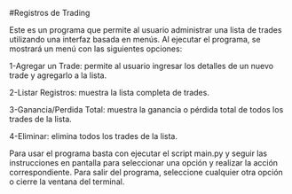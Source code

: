 #Registros de Trading

Este es un programa que permite al usuario administrar una lista de trades utilizando una interfaz basada en menús. Al ejecutar el programa, se mostrará un menú con las siguientes opciones:

1-Agregar un Trade: permite al usuario ingresar los detalles de un nuevo trade y agregarlo a la lista.

2-Listar Registros: muestra la lista completa de trades.

3-Ganancia/Perdida Total: muestra la ganancia o pérdida total de todos los trades de la lista.

4-Eliminar: elimina todos los trades de la lista.

Para usar el programa basta con ejecutar el script main.py y seguir las instrucciones en pantalla para seleccionar una opción y realizar la acción correspondiente. Para salir del programa, seleccione cualquier otra opción o cierre la ventana del terminal.

